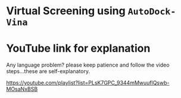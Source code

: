 # Virtual Screening using `AutoDock-Vina`
# YouTube link for explanation
Any language problem? please keep patience and follow the video steps...these are self-explanatory.

https://youtube.com/playlist?list=PLsK7GPC_9344mMwuuflQswb-MOsaNxBSB
